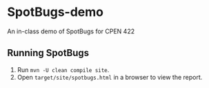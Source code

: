 # SpotBugs-demo
An in-class demo of SpotBugs for CPEN 422

## Running SpotBugs
1. Run `mvn -U clean compile site`.
2. Open `target/site/spotbugs.html` in a browser to view the report.

